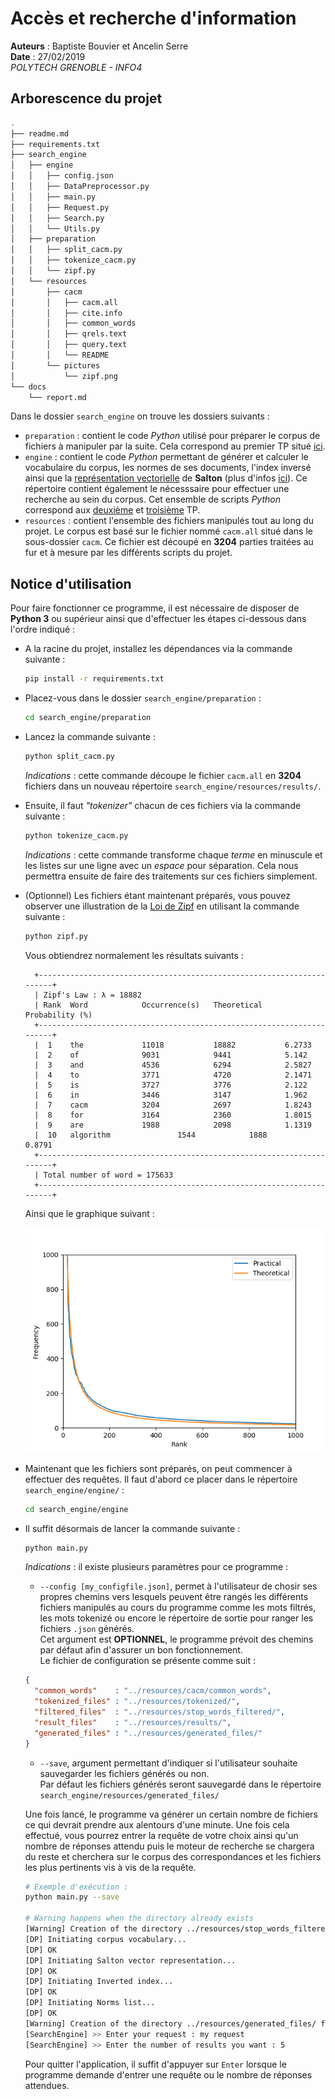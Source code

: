 #  Accès et recherche d'information
**Auteurs** : Baptiste Bouvier et Ancelin Serre\
**Date** : 27/02/2019\
*POLYTECH GRENOBLE - INFO4*

## Arborescence du projet
```bash
.
├── readme.md
├── requirements.txt
├── search_engine
│   ├── engine
│   │   ├── config.json
│   │   ├── DataPreprocessor.py
│   │   ├── main.py
│   │   ├── Request.py
│   │   ├── Search.py
│   │   └── Utils.py
│   ├── preparation
│   │   ├── split_cacm.py
│   │   ├── tokenize_cacm.py
│   │   └── zipf.py
│   └── resources
│       ├── cacm
│       │   ├── cacm.all
│       │   ├── cite.info
│       │   ├── common_words
│       │   ├── qrels.text
│       │   ├── query.text
│       │   └── README
│       └── pictures
│           └── zipf.png
└── docs
    └── report.md
```

Dans le dossier `search_engine` on trouve les dossiers suivants :
- `preparation` : contient le code *Python* utilisé pour préparer le corpus de fichiers à manipuler par la suite. Cela correspond au premier TP situé [ici](https://hmul8r6b.imag.fr/doku.php?id=tp_loi_de_zipf).
- `engine` : contient le code *Python* permettant de générer et calculer le vocabulaire du corpus, les normes de ses documents, l'index inversé ainsi que la [représentation vectorielle](https://hmul8r6b.imag.fr/lib/exe/fetch.php?media=accesinfoi-ii.pdf) de **Salton** (plus d'infos [ici](https://fr.wikipedia.org/wiki/Mod%C3%A8le_vectoriel)). Ce répertoire contient également le nécesssaire pour effectuer une recherche au sein du corpus. Cet ensemble de scripts *Python* correspond aux [deuxième](https://hmul8r6b.imag.fr/doku.php?id=tp_constitution_de_vocabulaire_et_representation) et [troisième](https://hmul8r6b.imag.fr/doku.php?id=tp_recherche_et_evaluation) TP.
- `resources` : contient l'ensemble des fichiers manipulés tout au long du projet. Le corpus est basé sur le fichier nommé `cacm.all` situé dans le sous-dossier `cacm`. Ce fichier est découpé en **3204** parties traitées au fur et à mesure par les différents scripts du projet.

## Notice d'utilisation

Pour faire fonctionner ce programme, il est nécessaire de disposer de **Python 3** ou supérieur ainsi que d'effectuer les étapes ci-dessous dans l'ordre indiqué : 
- A la racine du projet, installez les dépendances via la commande suivante :
  ```bash
  pip install -r requirements.txt
  ```
- Placez-vous dans le dossier `search_engine/preparation` :
  ```bash
  cd search_engine/preparation
  ```
- Lancez la commande suivante : 
  ```bash
  python split_cacm.py
  ```
  *Indications* : cette commande découpe le fichier `cacm.all` en **3204** fichiers dans un nouveau répertoire `search_engine/resources/results/`. 

- Ensuite, il faut *"tokenizer"* chacun de ces fichiers via la commande suivante :
  ```bash
  python tokenize_cacm.py
  ```
  *Indications* : cette commande transforme chaque *terme* en minuscule et les listes sur une ligne avec un *espace* pour séparation. Cela nous permettra ensuite de faire des traitements sur ces fichiers simplement.

- (Optionnel) Les fichiers étant maintenant préparés, vous pouvez observer une illustration de la [Loi de Zipf](https://hmul8r6b.imag.fr/lib/exe/fetch.php?media=accesinfoi-ii.pdf) en utilisant la commande suivante : 
  ```bash
  python zipf.py
  ```
  Vous obtiendrez normalement les résultats suivants : 
  ```
    +----------------------------------------------------------------------+
    | Zipf's Law : λ = 18882
    | Rank  Word            Occurrence(s)   Theoretical     Probability (%)
    +----------------------------------------------------------------------+
    |  1    the             11018           18882           6.2733
    |  2    of              9031            9441            5.142
    |  3    and             4536            6294            2.5827
    |  4    to              3771            4720            2.1471
    |  5    is              3727            3776            2.122
    |  6    in              3446            3147            1.962
    |  7    cacm            3204            2697            1.8243
    |  8    for             3164            2360            1.8015
    |  9    are             1988            2098            1.1319
    |  10   algorithm               1544            1888            0.8791
    +----------------------------------------------------------------------+
    | Total number of word = 175633
    +----------------------------------------------------------------------+
  ```
  Ainsi que le graphique suivant :
  
  ![zipf](search_engine/resources/pictures/zipf.png)

- Maintenant que les fichiers sont préparés, on peut commencer à effectuer des requêtes. Il faut d'abord ce placer dans le répertoire `search_engine/engine/` : 
  ```bash
  cd search_engine/engine
  ```

- Il suffit désormais de lancer la commande suivante : 
  ```bash
  python main.py
  ```
  *Indications* : il existe plusieurs paramètres pour ce programme : 
  * `--config [my_configfile.json]`, permet à l'utilisateur de chosir ses propres chemins vers lesquels peuvent être rangés les différents fichiers manipulés au cours du programme comme les mots filtrés, les mots tokenizé ou encore le répertoire de sortie pour ranger les fichiers `.json` générés.\
  Cet argument est **OPTIONNEL**, le programme prévoit des chemins par défaut afin d'assurer un bon fonctionnement.\
  Le fichier de configuration se présente comme suit : 
  ```json
  {
    "common_words"    : "../resources/cacm/common_words",
    "tokenized_files" : "../resources/tokenized/",
    "filtered_files"  : "../resources/stop_words_filtered/",
    "result_files"    : "../resources/results/",
    "generated_files" : "../resources/generated_files/"
  }
  ```
    
  * `--save`, argument permettant d'indiquer si l'utilisateur souhaite sauvegarder les fichiers générés ou non.\
  Par défaut les fichiers générés seront sauvegardé dans le répertoire `search_engine/resources/generated_files/` 

  Une fois lancé, le programme va générer un certain nombre de fichiers ce qui devrait prendre aux alentours d'une minute. Une fois cela effectué, vous pourrez entrer la requête de votre choix ainsi qu'un nombre de réponses attendu puis le moteur de recherche se chargera du reste et cherchera sur le corpus des correspondances et les fichiers les plus pertinents vis à vis de la requête.

  ```bash
  # Exemple d'exécution :
  python main.py --save

  # Warning happens when the directory already exists
  [Warning] Creation of the directory ../resources/stop_words_filtered/ failed
  [DP] Initiating corpus vocabulary... 
  [DP] OK
  [DP] Initiating Salton vector representation...
  [DP] OK
  [DP] Initiating Inverted index...
  [DP] OK
  [DP] Initiating Norms list...
  [DP] OK
  [Warning] Creation of the directory ../resources/generated_files/ failed
  [SearchEngine] >> Enter your request : my request
  [SearchEngine] >> Enter the number of results you want : 5
  ```
  Pour quitter l'application, il suffit d'appuyer sur `Enter` lorsque le programme demande d'entrer une requête ou le nombre de réponses attendues.
